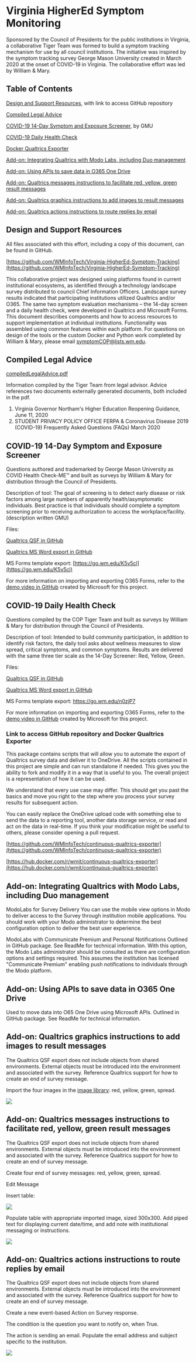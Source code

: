Virginia HigherEd Symptom Monitoring
====================================

Sponsored by the Council of Presidents for the public institutions in Virginia, a collaborative Tiger Team was formed to build a symptom tracking mechanism for use by all council institutions. The initiative was inspired by the symptom tracking survey George Mason University created in March 2020 at the onset of COVID-19 in Virginia. The collaborative effort was led by William & Mary.

## Table of Contents

[Design and Support Resources](#design-and-support-resources), with link to access GitHub repository

[Compiled Legal Advice](#compiled-legal-advice)

[COVID-19 14-Day Symptom and Exposure Screener](#covid-19-14-day-symptom-and-exposure-screener), by GMU

[COVID-19 Daily Health Check](#covid-19-daily-health-check)

[Docker Qualtrics Exporter](#link-to-access-github-repository-and-docker-qualtrics-exporter)

[Add-on: Integrating Qualtrics with Modo Labs, including Duo management](#add-on-integrating-qualtrics-with-modo-labs-including-duo-management)

[Add-on: Using APIs to save data in O365 One Drive](#add-on-using-apis-to-save-data-in-o365-one-drive)

[Add-on: Qualtrics messages instructions to facilitate red, yellow, green result messages](#add-on-qualtrics-graphics-instructions-to-add-images-to-result-messages)

[Add-on: Qualtrics graphics instructions to add images to result messages](#add-on-qualtrics-messages-instructions-to-facilitate-red-yellow-green-result-messages)

[Add-on: Qualtrics actions instructions to route replies by email](#add-on-qualtrics-actions-instructions-to-route-replies-by-email)

## Design and Support Resources

All files associated with this effort, including a copy of this document, can be found in GitHub.

[https://github.com/WMInfoTech/Virginia-HigherEd-Symptom-Tracking](https://github.com/WMInfoTech/Virginia-HigherEd-Symptom-Tracking)

This collaborative project was designed using platforms found in current institutional ecosystems, as identified through a technology landscape survey distributed to council Chief Information Officers. Landscape survey results indicated that participating institutions utilized Qualtrics and/or O365. The same two symptom evaluation mechanisms – the 14-day screen and a daily health check, were developed in Qualtrics and Microsoft Forms. This document describes components and how to access resources to support implementation at individual institutions. Functionality was assembled using common features within each platform. For questions on design of the tools or the custom Docker and Python work completed by William & Mary, please email symptomCOP@lists.wm.edu.

## Compiled Legal Advice

[compiledLegalAdvice.pdf](compiledLegalAdvice.pdf)

Information compiled by the Tiger Team from legal advisor. Advice references two documents externally generated documents, both included in the pdf.

1. Virginia Governor Northam's Higher Education Reopening Guidance, June 11, 2020
2. STUDENT PRIVACY POLICY OFFICE FERPA & Coronavirus Disease 2019 (COVID-19) Frequently Asked Questions (FAQs) March 2020

## COVID-19 14-Day Symptom and Exposure Screener

Questions authored and trademarked by George Mason University as COVID Health Check-ME™ and built as surveys by William & Mary for distribution through the Council of Presidents.

Description of tool: The goal of screening is to detect early disease or risk factors among large numbers of apparently health/asymptomatic individuals. Best practice is that individuals should complete a symptom screening prior to receiving authorization to access the workplace/facility. (description written GMU)

Files:

[Qualtrics QSF in GitHub](COVID-19_14-day_symptom_and_exposure_screener.qsf)

[Qualtrics MS Word export in GitHub](COVID-19_14-day_symptom_and_exposure_screener.docx)

MS Forms template export: [https://go.wm.edu/K5v5cl](https://go.wm.edu/K5v5cl)

For more information on importing and exporting O365 Forms, refer to the
[demo video in GitHub](msFormsTemplateExportImport.mp4) created by Microsoft for this project.

## COVID-19 Daily Health Check

Questions compiled by the COP Tiger Team and built as surveys by William & Mary for distribution through the Council of Presidents.

Description of tool: Intended to build community participation, in addition to identify risk factors, the daily tool asks about wellness measures to slow spread, critical symptoms, and common symptoms. Results are delivered with the same three tier scale as the 14-Day Screener: Red, Yellow, Green.

Files:

[Qualtrics QSF in GitHub](COVID-19_Daily_Self_Check.qsf)

[Qualtrics MS Word export in GitHub](COVID-19_Daily_Self_Check.docx)

MS Forms template export: https://go.wm.edu/n0zjP7

For more information on importing and exporting O365 Forms, refer to the
[demo video in GitHub](msFormsTemplateExportImport.mp4) created by Microsoft for this project.

### Link to access GitHub repository and Docker Qualtrics Exporter

This package contains scripts that will allow you to automate the export of Qualtrics survey data and deliver it to OneDrive. All the scripts contained in this project are simple and can run standalone if needed. This gives you the ability to fork and modify it in a way that is useful to you. The overall project is a representation of how it can be used.

We understand that every use case may differ. This should get you past the basics and move you right to the step where you process your survey results for subsequent action.

You can easily replace the OneDrive upload code with something else to send the data to a reporting tool, another data storage service, or read and act on the data in real-time. If you think your modification might be useful to others, please consider opening a pull request.

[https://github.com/WMInfoTech/continuous-qualtrics-exporter](https://github.com/WMInfoTech/continuous-qualtrics-exporter)

[https://hub.docker.com/r/wmit/continuous-qualtrics-exporter](https://hub.docker.com/r/wmit/continuous-qualtrics-exporter)

## Add-on: Integrating Qualtrics with Modo Labs, including Duo management

ModoLabs for Survey Delivery
 You can use the mobile view options in Modo to deliver access to the Survey through institution mobile applications. You should work with your Modo administrator to determine the best configuration option to deliver the best user experience.

ModoLabs with Communicate Premium and Personal Notifications
 Outlined in GitHub package. See ReadMe for technical information. With this option, the Modo Labs administrator should be consulted as there are configuration options and settings required. This assumes the institution has licensed "Communicate Premium" enabling push notifications to individuals through the Modo platform.

## Add-on: Using APIs to save data in O365 One Drive

Used to move data into O65 One Drive using Microsoft APIs. Outlined in GitHub package. See ReadMe for technical information.

## Add-on: Qualtrics graphics instructions to add images to result messages

The Qualtrics QSF export does not include objects from shared environments. External objects must be introduced into the environment and associated with the survey. Reference Qualtrics support for how to create an end of survey message.

Import the four images in the [image library](image_library/): red, yellow, green, spread.

![](docs_images/image_1.png)

## Add-on: Qualtrics messages instructions to facilitate red, yellow, green result messages

The Qualtrics QSF export does not include objects from shared environments. External objects must be introduced into the environment and associated with the survey. Reference Qualtrics support for how to create an end of survey message.

Create four end of survey messages: red, yellow, green, spread.

Edit Message

Insert table:

![](docs_images/image_2.png)

Populate table with appropriate imported image, sized 300x300. Add piped text for displaying current date/time, and add note with institutional messaging or instructions.

![](docs_images/image_3.png)

## Add-on: Qualtrics actions instructions to route replies by email

The Qualtrics QSF export does not include objects from shared environments. External objects must be introduced into the environment and associated with the survey. Reference Qualtrics support for how to create an end of survey message.

Create a new event-based Action on Survey response.

The condition is the question you want to notify on, when True.

The action is sending an email. Populate the email address and subject specific to the institution.

![](docs_images/image_4.png)